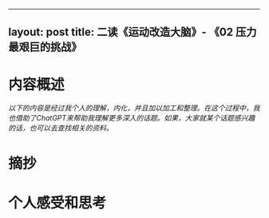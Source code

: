 


---
layout: post
title:  二读《运动改造大脑》- 《02 压力 最艰巨的挑战》
---

# 内容概述

*以下的内容是经过我个人的理解，内化，并且加以加工和整理。在这个过程中，我也借助了ChatGPT来帮助我理解更多深入的话题。如果，大家就某个话题感兴趣的话，也可以去查找相关的资料。*


## 


# 摘抄





# 个人感受和思考












<!--stackedit_data:
eyJoaXN0b3J5IjpbMTU4MDUwNzA4NCwxODc5NjUwMTYxLDcwOT
kzODEyXX0=
-->